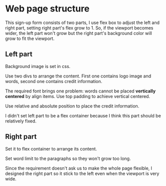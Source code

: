# Web page structure 

This sign-up form consists of two parts, I use flex box to adjust the left and right part, setting right part's flex grow to 1. So, if the viewport becomes wider, the left part won't grow but the right part's background color will grow to fit the viewport.

## Left part

Background image is set in css. 

Use two divs to arrange the content. First one contains logo image and words, second one contains credit information. 

The required font brings one problem: words cannot be placed **vertically centered** by align items. Use top padding to achieve vertical centered. 

Use relative and absolute position to place the credit information. 

I didn't set left part to be a flex container because I think this part should be relatively fixed.

## Right part

Set it to flex container to arrange its content. 

Set word limit to the paragraphs so they won't grow too long. 

Since the requirement doesn't ask us to make the whole page flexible, I designed the right part so it stick to the left even when the viewport is very wide. 

